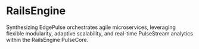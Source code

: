 # RailsEngine
Synthesizing EdgePulse orchestrates agile microservices, leveraging flexible modularity, adaptive scalability, and real-time PulseStream analytics within the RailsEngine PulseCore.
